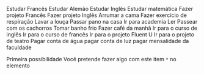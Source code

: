 Estudar Francês
Estudar Alemão
Estudar Inglês
Estudar matemática
Fazer projeto Francês
Fazer projeto Inglês
Arrumar a cama
Fazer exercício de respiração
Lavar a louça
Passar pano na casa
Ir para academia
Ler
Passear com os cachorros
Tomar banho frio
Fazer café da manhã
Ir para o curso de inglês
Ir para o curso de francês
Ir para o projeto Fluent U
Ir para o projeto de teatro
Pagar conta de água
pagar conta de luz
pagar mensalidade da faculdade

Primeira possibilidade
Você pretende fazer algo com este item
`*` no elemento
